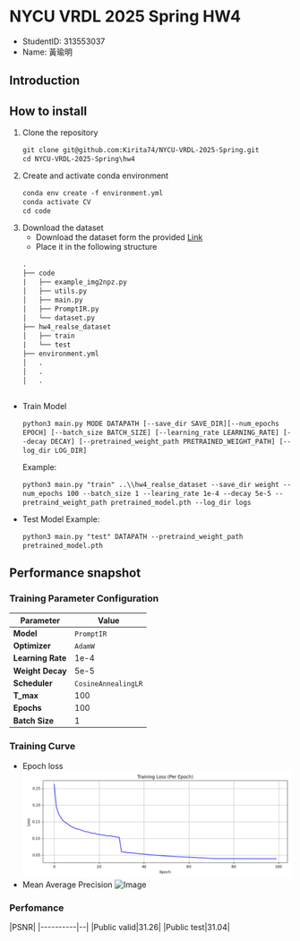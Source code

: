 # NYCU VRDL 2025 Spring HW4
- StudentID: 313553037
- Name: 黃瑜明
## Introduction

## How to install
1. Clone the repository
    ```
    git clone git@github.com:Kirita74/NYCU-VRDL-2025-Spring.git
    cd NYCU-VRDL-2025-Spring\hw4
    ```
2. Create and activate conda environment
    ```
    conda env create -f environment.yml
    conda activate CV
    cd code
    ```
3. Download the dataset
    - Download the dataset form the provided [Link](https://drive.google.com/drive/folders/1Q4qLPMCKdjn-iGgXV_8wujDmvDpSI1ul)
    - Place it in the following structure
    ```
    .
    ├── code
    |   ├── example_img2npz.py
    │   ├── utils.py
    │   ├── main.py
    │   ├── PromptIR.py
    │   └── dataset.py
    ├── hw4_realse_dataset
    │   ├── train
    |   └── test
    ├── environment.yml
    │   .
    │   .
    │   .
    ```
## 

- Train Model
    ```
    python3 main.py MODE DATAPATH [--save_dir SAVE_DIR][--num_epochs EPOCH] [--batch_size BATCH_SIZE] [--learning_rate LEARNING_RATE] [--decay DECAY] [--pretrained_weight_path PRETRAINED_WEIGHT_PATH] [--log_dir LOG_DIR]
    ```
    Example:
    ```
    python3 main.py "train" ..\\hw4_realse_dataset --save_dir weight --num_epochs 100 --batch_size 1 --learing_rate 1e-4 --decay 5e-5 --pretraind_weight_path pretrained_model.pth --log_dir logs
    ```
- Test Model
    Example:
    ```
    python3 main.py "test" DATAPATH --pretraind_weight_path pretrained_model.pth
    ```

## Performance snapshot
### Training Parameter Configuration
| Parameter                      | Value                                                                      |
|-------------------------------|----------------------------------------------------------------------------|
| **Model**                     | `PromptIR`                                                                |
| **Optimizer**                 | `AdamW`                                                                    |
| **Learning Rate**             | 1e-4                                                                       |
| **Weight Decay**              | 5e-5                                                                       |
| **Scheduler**                 | `CosineAnnealingLR`                                                        |
| **T_max**                     | 100                                                                        |
| **Epochs**                    | 100                                                                         |
| **Batch Size**                | 1                                                                          |

### Training Curve
- Epoch loss
    ![Image](image/train_loss.png)
- Mean Average Precision
    ![Image](image/mAP.png)

### Perfomance
|PSNR|
|----------|--|
|Public valid|31.26|
|Public test|31.04|